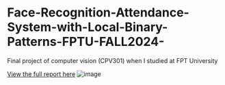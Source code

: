 # Face-Recognition-Attendance-System-with-Local-Binary-Patterns-FPTU-FALL2024-
Final project of computer vision (CPV301) when I studied at FPT University 

[View the full report here](https://<username>.github.io/<repo-name>/CPV301_report.pdf)
![image](https://github.com/user-attachments/assets/20e48a45-47a1-48d2-a0fc-4638e743c83c)

